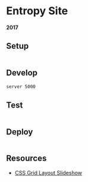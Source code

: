 # Entropy Site

**2017**

## Setup

```bash

```

## Develop

```bash
server 5000
```

## Test

```bash

```

## Deploy

```bash

```

## Resources

- [CSS Grid Layout Slideshow](https://tympanus.net/codrops/wp-content/uploads/2017/07/GridLayoutSlideshow_Featured.jpg)
